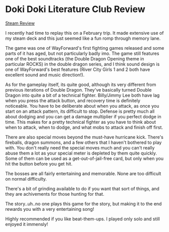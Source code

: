 # Doki Doki Literature Club Review
[Steam Review](https://steamcommunity.com/id/usagichan/recommended/252350?snr=1_5_9__402)

I recently had time to replay this on a February trip. It made extensive use of my steam deck and this just seemed like a fun romp through memory lane.

The game was one of WayForward's first fighting games released and some parts of it has aged, but not particularly badly imo. The game still features one of the best soundtracks (the Double Dragon Opening theme in particular ROCKS) in the double dragon series, and I think sound design is one of WayForward's best features (River City Girls 1 and 2 both have excellent sound and music direction!).

As for the gameplay itself, its quite good, although its very different from previous iterations of Double Dragon. They've basically turned Double Dragon into quite a bit of a technical fighter. Billy/Jimmy Lee both have lag when you press the attack button, and recovery time is definitely noticeable. You have to be deliberate about when you attack, as once you start on an attack pattern, its difficult to stop. Defense is pretty much all about dodging and you can get a damage multiplier if you perfect dodge in time. This makes for a pretty technical fighter as you have to think about when to attack, when to dodge, and what mobs to attack and finish off first.

There are also special moves beyond the must-have hurricane kick. There's fireballs, dragon summons, and a few others that I haven't bothered to play with. You don't really need the special moves much and you can't really abuse them a lot as your special meter is depleted by them quite quickly. Some of them can be used as a get-out-of-jail-free card, but only when you hit the button before you get hit.

The bosses are all fairly entertaining and memorable. None are too difficult on normal difficulty.

There's a bit of grinding available to do if you want that sort of things, and they are achivements for those hunting for that.

The story..uh..no one plays this game for the story, but making it to the end rewards you with a very entertaining song!

Highly recommended if you like beat-them-ups. I played only solo and still enjoyed it immensly!
